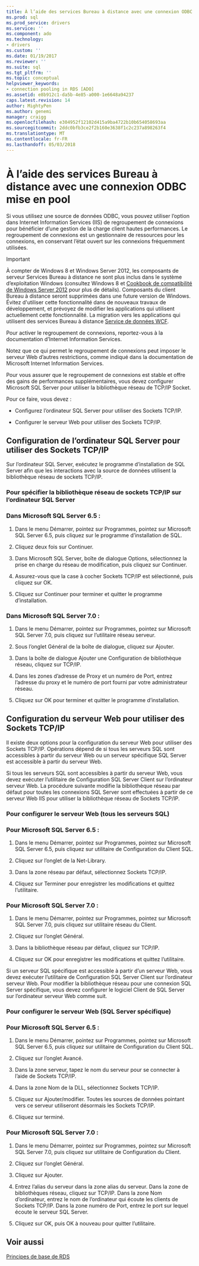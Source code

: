 ```yaml
---
title: À l’aide des services Bureau à distance avec une connexion ODBC mise en pool | Documents Microsoft
ms.prod: sql
ms.prod_service: drivers
ms.service: ''
ms.component: ado
ms.technology:
- drivers
ms.custom: ''
ms.date: 01/19/2017
ms.reviewer: ''
ms.suite: sql
ms.tgt_pltfrm: ''
ms.topic: conceptual
helpviewer_keywords:
- connection pooling in RDS [ADO]
ms.assetid: e8b912c1-da5b-4e85-a000-1e6648a94237
caps.latest.revision: 14
author: MightyPen
ms.author: genemi
manager: craigg
ms.openlocfilehash: e304952f12102d415a9ba4722b10b654058693aa
ms.sourcegitcommit: 2ddc0bfb3ce2f2b160e3638f1c2c237a898263f4
ms.translationtype: MT
ms.contentlocale: fr-FR
ms.lasthandoff: 05/03/2018
---
```

# <a name="using-rds-with-odbc-connection-pooling"></a>À l’aide des services Bureau à distance avec une connexion ODBC mise en pool
Si vous utilisez une source de données ODBC, vous pouvez utiliser l’option dans Internet Information Services (IIS) de regroupement de connexions pour bénéficier d’une gestion de la charge client hautes performances. Le regroupement de connexions est un gestionnaire de ressources pour les connexions, en conservant l’état ouvert sur les connexions fréquemment utilisées.  
  
> [!IMPORTANT]
>  À compter de Windows 8 et Windows Server 2012, les composants de serveur Services Bureau à distance ne sont plus inclus dans le système d’exploitation Windows (consultez Windows 8 et [Cookbook de compatibilité de Windows Server 2012](https://www.microsoft.com/en-us/download/details.aspx?id=27416) pour plus de détails). Composants du client Bureau à distance seront supprimées dans une future version de Windows. Évitez d'utiliser cette fonctionnalité dans de nouveaux travaux de développement, et prévoyez de modifier les applications qui utilisent actuellement cette fonctionnalité. La migration vers les applications qui utilisent des services Bureau à distance [Service de données WCF](http://go.microsoft.com/fwlink/?LinkId=199565).  
  
 Pour activer le regroupement de connexions, reportez-vous à la documentation d’Internet Information Services.  
  
 Notez que ce qui permet le regroupement de connexions peut imposer le serveur Web d’autres restrictions, comme indiqué dans la documentation de Microsoft Internet Information Services.  
  
 Pour vous assurer que le regroupement de connexions est stable et offre des gains de performances supplémentaires, vous devez configurer Microsoft SQL Server pour utiliser la bibliothèque réseau de TCP/IP Socket.  
  
 Pour ce faire, vous devez :  
  
-   Configurez l’ordinateur SQL Server pour utiliser des Sockets TCP/IP.  
  
-   Configurer le serveur Web pour utiliser des Sockets TCP/IP.  
  
## <a name="configuring-the-sql-server-computer-to-use-tcpip-sockets"></a>Configuration de l’ordinateur SQL Server pour utiliser des Sockets TCP/IP  
 Sur l’ordinateur SQL Server, exécutez le programme d’installation de SQL Server afin que les interactions avec la source de données utilisent la bibliothèque réseau de sockets TCP/IP.  
  
### <a name="to-specify-the-tcpip-socket-network-library-on-the-sql-server-computer"></a>Pour spécifier la bibliothèque réseau de sockets TCP/IP sur l’ordinateur SQL Server  
  
### <a name="in-microsoft-sql-server-65"></a>Dans Microsoft SQL Server 6.5 :  
  
1.  Dans le menu Démarrer, pointez sur Programmes, pointez sur Microsoft SQL Server 6.5, puis cliquez sur le programme d’installation de SQL.  
  
2.  Cliquez deux fois sur Continuer.  
  
3.  Dans Microsoft SQL Server, boîte de dialogue Options, sélectionnez la prise en charge du réseau de modification, puis cliquez sur Continuer.  
  
4.  Assurez-vous que la case à cocher Sockets TCP/IP est sélectionné, puis cliquez sur OK.  
  
5.  Cliquez sur Continuer pour terminer et quitter le programme d’installation.  
  
### <a name="in-microsoft-sql-server-70"></a>Dans Microsoft SQL Server 7.0 :  
  
1.  Dans le menu Démarrer, pointez sur Programmes, pointez sur Microsoft SQL Server 7.0, puis cliquez sur l’utilitaire réseau serveur.  
  
2.  Sous l’onglet Général de la boîte de dialogue, cliquez sur Ajouter.  
  
3.  Dans la boîte de dialogue Ajouter une Configuration de bibliothèque réseau, cliquez sur TCP/IP.  
  
4.  Dans les zones d’adresse de Proxy et un numéro de Port, entrez l’adresse du proxy et le numéro de port fourni par votre administrateur réseau.  
  
5.  Cliquez sur OK pour terminer et quitter le programme d’installation.  
  
## <a name="configuring-the-web-server-to-use-tcpip-sockets"></a>Configuration du serveur Web pour utiliser des Sockets TCP/IP  
 Il existe deux options pour la configuration du serveur Web pour utiliser des Sockets TCP/IP. Opérations dépend de si tous les serveurs SQL sont accessibles à partir du serveur Web ou un serveur spécifique SQL Server est accessible à partir du serveur Web.  
  
 Si tous les serveurs SQL sont accessibles à partir du serveur Web, vous devez exécuter l’utilitaire de Configuration SQL Server Client sur l’ordinateur serveur Web. La procédure suivante modifie la bibliothèque réseau par défaut pour toutes les connexions SQL Server sont effectuées à partir de ce serveur Web IIS pour utiliser la bibliothèque réseau de Sockets TCP/IP.  
  
### <a name="to-configure-the-web-server-all-sql-servers"></a>Pour configurer le serveur Web (tous les serveurs SQL)  
  
### <a name="for-microsoft-sql-server-65"></a>Pour Microsoft SQL Server 6.5 :  
  
1.  Dans le menu Démarrer, pointez sur Programmes, pointez sur Microsoft SQL Server 6.5, puis cliquez sur utilitaire de Configuration du Client SQL.  
  
2.  Cliquez sur l’onglet de la Net-Library.  
  
3.  Dans la zone réseau par défaut, sélectionnez Sockets TCP/IP.  
  
4.  Cliquez sur Terminer pour enregistrer les modifications et quittez l’utilitaire.  
  
### <a name="for-microsoft-sql-server-70"></a>Pour Microsoft SQL Server 7.0 :  
  
1.  Dans le menu Démarrer, pointez sur Programmes, pointez sur Microsoft SQL Server 7.0, puis cliquez sur utilitaire réseau du Client.  
  
2.  Cliquez sur l’onglet Général.  
  
3.  Dans la bibliothèque réseau par défaut, cliquez sur TCP/IP.  
  
4.  Cliquez sur OK pour enregistrer les modifications et quittez l’utilitaire.  
  
 Si un serveur SQL spécifique est accessible à partir d’un serveur Web, vous devez exécuter l’utilitaire de Configuration SQL Server Client sur l’ordinateur serveur Web. Pour modifier la bibliothèque réseau pour une connexion SQL Server spécifique, vous devez configurer le logiciel Client de SQL Server sur l’ordinateur serveur Web comme suit.  
  
### <a name="to-configure-the-web-server-a-specific-sql-server"></a>Pour configurer le serveur Web (SQL Server spécifique)  
  
### <a name="for-microsoft-sql-server-65"></a>Pour Microsoft SQL Server 6.5 :  
  
1.  Dans le menu Démarrer, pointez sur Programmes, pointez sur Microsoft SQL Server 6.5, puis cliquez sur utilitaire de Configuration du Client SQL.  
  
2.  Cliquez sur l’onglet Avancé.  
  
3.  Dans la zone serveur, tapez le nom du serveur pour se connecter à l’aide de Sockets TCP/IP.  
  
4.  Dans la zone Nom de la DLL, sélectionnez Sockets TCP/IP.  
  
5.  Cliquez sur Ajouter/modifier. Toutes les sources de données pointant vers ce serveur utiliseront désormais les Sockets TCP/IP.  
  
6.  Cliquez sur terminé.  
  
### <a name="for-microsoft-sql-server-70"></a>Pour Microsoft SQL Server 7.0 :  
  
1.  Dans le menu Démarrer, pointez sur Programmes, pointez sur Microsoft SQL Server 7.0, puis cliquez sur utilitaire de Configuration du Client.  
  
2.  Cliquez sur l’onglet Général.  
  
3.  Cliquez sur Ajouter.  
  
4.  Entrez l’alias du serveur dans la zone alias du serveur. Dans la zone de bibliothèques réseau, cliquez sur TCP/IP. Dans la zone Nom d’ordinateur, entrez le nom de l’ordinateur qui écoute les clients de Sockets TCP/IP. Dans la zone numéro de Port, entrez le port sur lequel écoute le serveur SQL Server.  
  
5.  Cliquez sur OK, puis OK à nouveau pour quitter l’utilitaire.  
  
## <a name="see-also"></a>Voir aussi  
 [Principes de base de RDS](../../../ado/guide/remote-data-service/rds-fundamentals.md)






















